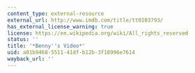 ```yaml
---
content_type: external-resource
external_url: http://www.imdb.com/title/tt0103793/
has_external_license_warning: true
license: https://en.wikipedia.org/wiki/All_rights_reserved
status: ''
title: '*Benny''s Video*'
uid: a01b9468-5511-41df-b12b-3f18996e7614
wayback_url: ''
---
```


